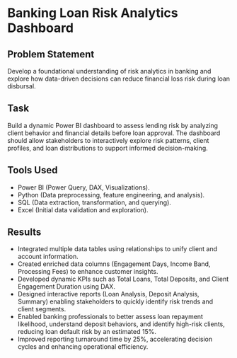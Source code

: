 # Banking Loan Risk Analytics Dashboard

## Problem Statement
Develop a foundational understanding of risk analytics in banking and explore how data-driven decisions can reduce financial loss risk during loan disbursal.

## Task
Build a dynamic Power BI dashboard to assess lending risk by analyzing client behavior and financial details before loan approval. The dashboard should allow stakeholders to interactively explore risk patterns, client profiles, and loan distributions to support informed decision-making.

## Tools Used
* Power BI (Power Query, DAX, Visualizations).
* Python (Data preprocessing, feature engineering, and analysis).
* SQL (Data extraction, transformation, and querying).
* Excel (Initial data validation and exploration).

## Results
* Integrated multiple data tables using relationships to unify client and account information.
* Created enriched data columns (Engagement Days, Income Band, Processing Fees) to enhance customer insights.
* Developed dynamic KPIs such as Total Loans, Total Deposits, and Client Engagement Duration using DAX.
* Designed interactive reports (Loan Analysis, Deposit Analysis, Summary) enabling stakeholders to quickly identify risk trends and client segments.
* Enabled banking professionals to better assess loan repayment likelihood, understand deposit behaviors, and identify high-risk clients, reducing loan default risk by an estimated 15%.
* Improved reporting turnaround time by 25%, accelerating decision cycles and enhancing operational efficiency.
